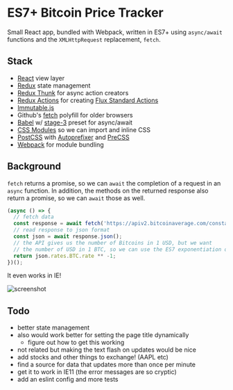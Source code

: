 # ES7+ Bitcoin Price Tracker

Small React app, bundled with Webpack, written in ES7+ using `async/await` functions and the `XMLHttpRequest` replacement, `fetch`.

## Stack

- [React](https://facebook.github.io/react/) view layer
- [Redux](http://redux.js.org/) state management
- [Redux Thunk](https://github.com/gaearon/redux-thunk) for async action creators
- [Redux Actions](https://github.com/acdlite/redux-actions) for creating [Flux Standard Actions](https://github.com/acdlite/flux-standard-action)
- [Immutable.js](https://facebook.github.io/immutable-js/)
- Github's [fetch](https://github.com/github/fetch) polyfill for older browsers
- [Babel](https://babeljs.io/) w/ [stage-3](https://babeljs.io/docs/plugins/preset-stage-3/) preset for async/await
- [CSS Modules](https://github.com/css-modules/css-modules) so we can import and inline CSS
- [PostCSS](http://postcss.org/) with [Autoprefixer](https://github.com/postcss/autoprefixer) and [PreCSS](https://jonathantneal.github.io/precss/)
- [Webpack](https://webpack.github.io/) for module bundling

## Background

`fetch` returns a promise, so we can `await` the completion of a request in an `async` function. In addition, the methods on the returned response also return a promise, so we can `await` those as well.

```js
(async () => {
  // fetch data
  const response = await fetch('https://apiv2.bitcoinaverage.com/constants/exchangerates/global');
  // read response to json format
  const json = await response.json();
  // the API gives us the number of Bitcoins in 1 USD, but we want
  // the number of USD in 1 BTC, so we can use the ES7 exponentiation operator
  return json.rates.BTC.rate ** -1;
})();
```

It even works in IE!

![screenshot](https://i.imgur.com/ySOQvlA.png)

## Todo

- better state management
- also would work better for setting the page title dynamically
  - figure out how to get this working
- not related but making the text flash on updates would be nice
- add stocks and other things to exchange! (AAPL etc)
- find a source for data that updates more than once per minute
- get it to work in IE11 (the error messages are so cryptic)
- add an eslint config and more tests
